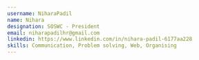 ```yaml
---
username: NiharaPadil
name: Nihara
designation: SOSWC - President
email: niharapadilhr@gmail.com
linkedin: https://www.linkedin.com/in/nihara-padil-6177aa228
skills: Communication, Problem solving, Web, Organising
---
```

